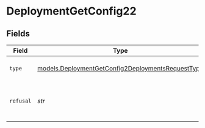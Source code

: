 # DeploymentGetConfig22


## Fields

| Field                                                                                                        | Type                                                                                                         | Required                                                                                                     | Description                                                                                                  |
| ------------------------------------------------------------------------------------------------------------ | ------------------------------------------------------------------------------------------------------------ | ------------------------------------------------------------------------------------------------------------ | ------------------------------------------------------------------------------------------------------------ |
| `type`                                                                                                       | [models.DeploymentGetConfig2DeploymentsRequestType](../models/deploymentgetconfig2deploymentsrequesttype.md) | :heavy_check_mark:                                                                                           | The type of the content part.                                                                                |
| `refusal`                                                                                                    | *str*                                                                                                        | :heavy_check_mark:                                                                                           | The refusal message generated by the model.                                                                  |